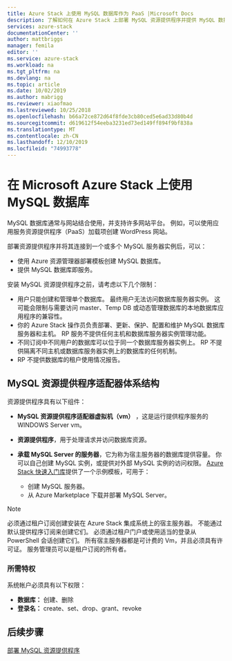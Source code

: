```yaml
---
title: Azure Stack 上使用 MySQL 数据库作为 PaaS |Microsoft Docs
description: 了解如何在 Azure Stack 上部署 MySQL 资源提供程序并提供 MySQL 数据库即服务。
services: azure-stack
documentationCenter: ''
author: mattbriggs
manager: femila
editor: ''
ms.service: azure-stack
ms.workload: na
ms.tgt_pltfrm: na
ms.devlang: na
ms.topic: article
ms.date: 10/02/2019
ms.author: mabrigg
ms.reviewer: xiaofmao
ms.lastreviewed: 10/25/2018
ms.openlocfilehash: b66a72ce872d64f8fde3cb80ced5e6ad33d80b4d
ms.sourcegitcommit: d619612f54eeba3231ed73ed149ff894f9bf838a
ms.translationtype: MT
ms.contentlocale: zh-CN
ms.lasthandoff: 12/10/2019
ms.locfileid: "74993778"
---
```

# <a name="use-mysql-databases-on-microsoft-azure-stack"></a>在 Microsoft Azure Stack 上使用 MySQL 数据库

MySQL 数据库通常与网站结合使用，并支持许多网站平台。 例如，可以使用应用服务资源提供程序（PaaS）加载项创建 WordPress 网站。

部署资源提供程序并将其连接到一个或多个 MySQL 服务器实例后，可以：

* 使用 Azure 资源管理器部署模板创建 MySQL 数据库。
* 提供 MySQL 数据库即服务。  

安装 MySQL 资源提供程序之前，请考虑以下几个限制：

- 用户只能创建和管理单个数据库。 最终用户无法访问数据库服务器实例。 这可能会限制与需要访问 master、Temp DB 或动态管理数据库的本地数据库应用程序的兼容性。
- 你的 Azure Stack 操作员负责部署、更新、保护、配置和维护 MySQL 数据库服务器和主机。 RP 服务不提供任何主机和数据库服务器实例管理功能。 
- 不同订阅中不同用户的数据库可以位于同一个数据库服务器实例上。 RP 不提供隔离不同主机或数据库服务器实例上的数据库的任何机制。
- RP 不提供数据库的租户使用情况报告。

## <a name="mysql-resource-provider-adapter-architecture"></a>MySQL 资源提供程序适配器体系结构

资源提供程序具有以下组件：

* **MySQL 资源提供程序适配器虚拟机（vm）** ，这是运行提供程序服务的 WINDOWS Server vm。
* **资源提供程序**，用于处理请求并访问数据库资源。
* **承载 MySQL Server 的服务器**，它为称为宿主服务器的数据库提供容量。 你可以自己创建 MySQL 实例，或提供对外部 MySQL 实例的访问权限。 [Azure Stack 快速入门库](https://github.com/Azure/AzureStack-QuickStart-Templates/tree/master/mysql-standalone-server-windows)提供了一个示例模板，可用于：

  * 创建 MySQL 服务器。
  * 从 Azure Marketplace 下载并部署 MySQL Server。

> [!NOTE]
> 必须通过租户订阅创建安装在 Azure Stack 集成系统上的宿主服务器。 不能通过默认提供程序订阅来创建它们。 必须通过租户门户或使用适当的登录从 PowerShell 会话创建它们。 所有宿主服务器都是可计费的 Vm，并且必须具有许可证。 服务管理员可以是租户订阅的所有者。

### <a name="required-privileges"></a>所需特权

系统帐户必须具有以下权限：

* **数据库：** 创建、删除
* **登录名：** create、set、drop、grant、revoke  

## <a name="next-steps"></a>后续步骤

[部署 MySQL 资源提供程序](azure-stack-mysql-resource-provider-deploy.md)
